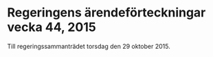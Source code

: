 # Regeringens ärendeförteckningar vecka 44, 2015

Till regeringssammanträdet torsdag den 29 oktober 2015.
